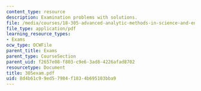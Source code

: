 ```yaml
---
content_type: resource
description: Examination problems with solutions.
file: /media/courses/18-305-advanced-analytic-methods-in-science-and-engineering-fall-2004/8d4b61c99ed57984f1834b695103bba9_305exam.pdf
file_type: application/pdf
learning_resource_types:
- Exams
ocw_type: OCWFile
parent_title: Exams
parent_type: CourseSection
parent_uid: f2657e08-f803-c9e6-3ad8-4226afad8702
resourcetype: Document
title: 305exam.pdf
uid: 8d4b61c9-9ed5-7984-f183-4b695103bba9
---
```


